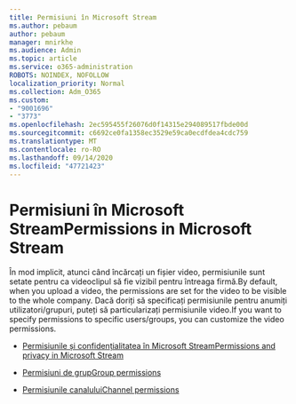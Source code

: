 ```yaml
---
title: Permisiuni în Microsoft Stream
ms.author: pebaum
author: pebaum
manager: mnirkhe
ms.audience: Admin
ms.topic: article
ms.service: o365-administration
ROBOTS: NOINDEX, NOFOLLOW
localization_priority: Normal
ms.collection: Adm_O365
ms.custom:
- "9001696"
- "3773"
ms.openlocfilehash: 2ec595455f26076d0f14315e294089517fbde00d
ms.sourcegitcommit: c6692ce0fa1358ec3529e59ca0ecdfdea4cdc759
ms.translationtype: MT
ms.contentlocale: ro-RO
ms.lasthandoff: 09/14/2020
ms.locfileid: "47721423"
---
```

# <a name="permissions-in-microsoft-stream"></a><span data-ttu-id="02e94-102">Permisiuni în Microsoft Stream</span><span class="sxs-lookup"><span data-stu-id="02e94-102">Permissions in Microsoft Stream</span></span>

<span data-ttu-id="02e94-103">În mod implicit, atunci când încărcați un fișier video, permisiunile sunt setate pentru ca videoclipul să fie vizibil pentru întreaga firmă.</span><span class="sxs-lookup"><span data-stu-id="02e94-103">By default, when you upload a video, the permissions are set for the video to be visible to the whole company.</span></span> <span data-ttu-id="02e94-104">Dacă doriți să specificați permisiunile pentru anumiți utilizatori/grupuri, puteți să particularizați permisiunile video.</span><span class="sxs-lookup"><span data-stu-id="02e94-104">If you want to specify permissions to specific users/groups, you can customize the video permissions.</span></span>

- [<span data-ttu-id="02e94-105">Permisiunile și confidențialitatea în Microsoft Stream</span><span class="sxs-lookup"><span data-stu-id="02e94-105">Permissions and privacy in Microsoft Stream</span></span>](https://docs.microsoft.com/stream/portal-permissions)

- [<span data-ttu-id="02e94-106">Permisiuni de grup</span><span class="sxs-lookup"><span data-stu-id="02e94-106">Group permissions</span></span>](https://docs.microsoft.com/stream/portal-permissions#group-permissions)

- [<span data-ttu-id="02e94-107">Permisiunile canalului</span><span class="sxs-lookup"><span data-stu-id="02e94-107">Channel permissions</span></span>](https://docs.microsoft.com/stream/portal-permissions#channel-permissions)